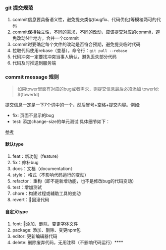 ### git 提交规范

1. commit信息要具备语义性，避免提交类似(bugfix、代码优化)等模棱两可的代码
2. commit保持独立性，不同的需求，不同的改动，应该提交对应的commit，避免改动N个地方，合并一个commit
3. commit时要确定每个文件的改动是否符合预期，避免提交临时代码
4. 拉取代码使用rebase（变基），命令行：```git pull --rebase```
5. 代码冲突一定要找冲突当事人确认，避免丢失部分代码
6. 代码及时推送到服务端

### commit message 规则
>如果tower里面有对应的bug或者需求，则提交信息最后必须添加 towerId: ${towerId}

提交信息一定是一下7个词中的一个，然后冒号+空格+提交内容。例如:
* fix: 页面不显示的bug
* test: 添加change-size的单元测试
具体细节如下：

[参考](http://www.ruanyifeng.com/blog/2016/01/commit_message_change_log.html)
#### 默认type
1. feat：新功能（feature）
2. fix：修补bug
3. docs：文档（documentation）
4. style： 格式（不影响代码运行的变动）
5. refactor：重构（即不是新增功能，也不是修改bug的代码变动）
6. test：增加测试
7. chore：构建过程或辅助工具的变动
8. revert：回滚代码

#### 自定义type
1. font: 添加、删除、变更字体文件
2. package: 添加、删除、变更npm包
3. editor: 更新编辑器代码
4. delete: 删除废弃代码，无用注释（不影响代码运行）****
